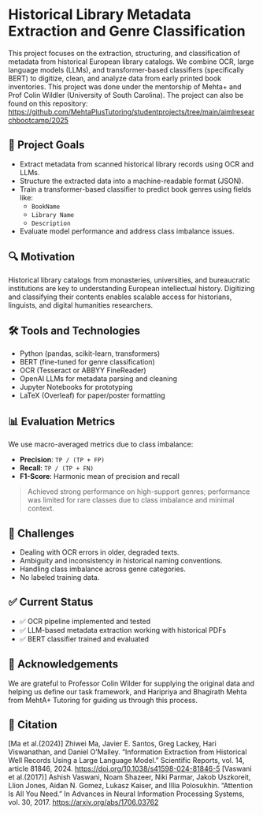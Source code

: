 # Historical Library Metadata Extraction and Genre Classification

This project focuses on the extraction, structuring, and classification of metadata from historical European library catalogs. We combine OCR, large language models (LLMs), and transformer-based classifiers (specifically BERT) to digitize, clean, and analyze data from early printed book inventories. This project was done under the mentorship of Mehta+ and Prof Colin Wildler (University of South Carolina). The project can also be found on this repository: https://github.com/MehtaPlusTutoring/studentprojects/tree/main/aimlresearchbootcamp/2025

## 🧠 Project Goals

- Extract metadata from scanned historical library records using OCR and LLMs.
- Structure the extracted data into a machine-readable format (JSON).
- Train a transformer-based classifier to predict book genres using fields like:
  - `BookName`
  - `Library Name`
  - `Description`
- Evaluate model performance and address class imbalance issues.

## 🔍 Motivation

Historical library catalogs from monasteries, universities, and bureaucratic institutions are key to understanding European intellectual history. Digitizing and classifying their contents enables scalable access for historians, linguists, and digital humanities researchers.

## 🛠️ Tools and Technologies

- Python (pandas, scikit-learn, transformers)
- BERT (fine-tuned for genre classification)
- OCR (Tesseract or ABBYY FineReader)
- OpenAI LLMs for metadata parsing and cleaning
- Jupyter Notebooks for prototyping
- LaTeX (Overleaf) for paper/poster formatting


## 📊 Evaluation Metrics

We use macro-averaged metrics due to class imbalance:

- **Precision**: `TP / (TP + FP)`
- **Recall**: `TP / (TP + FN)`
- **F1-Score**: Harmonic mean of precision and recall

> Achieved strong performance on high-support genres; performance was limited for rare classes due to class imbalance and minimal context.

## 🚧 Challenges

- Dealing with OCR errors in older, degraded texts.
- Ambiguity and inconsistency in historical naming conventions.
- Handling class imbalance across genre categories.
- No labeled training data.

## ✅ Current Status

- ✅ OCR pipeline implemented and tested
- ✅ LLM-based metadata extraction working with historical PDFs
- ✅ BERT classifier trained and evaluated

## 🤝 Acknowledgements

We are grateful to Professor Colin Wilder for supplying the original data and helping us define our task
framework, and Haripriya and Bhagirath Mehta from MehtA+ Tutoring for guiding us through this process.

## 📜 Citation


[Ma et al.(2024)] Zhiwei Ma, Javier E. Santos, Greg Lackey, Hari Viswanathan, and Daniel O’Malley.
“Information Extraction from Historical Well Records Using a Large Language Model.” Scientific Reports,
vol. 14, article 81846, 2024. https://doi.org/10.1038/s41598-024-81846-5
[Vaswani et al.(2017)] Ashish Vaswani, Noam Shazeer, Niki Parmar, Jakob Uszkoreit, Llion Jones, Aidan
N. Gomez, Lukasz Kaiser, and Illia Polosukhin. “Attention Is All You Need.” In Advances in Neural
Information Processing Systems, vol. 30, 2017. https://arxiv.org/abs/1706.03762


